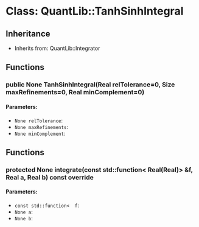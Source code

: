 # Class: QuantLib::TanhSinhIntegral

## Inheritance
- Inherits from: QuantLib::Integrator

## Functions
### public None TanhSinhIntegral(Real relTolerance=0, Size maxRefinements=0, Real minComplement=0)

#### Parameters:
- `None relTolerance`: 
- `None maxRefinements`: 
- `None minComplement`: 

## Functions
### protected None integrate(const std::function< Real(Real)> &f, Real a, Real b) const override

#### Parameters:
- `const std::function<  f`: 
- `None a`: 
- `None b`: 


